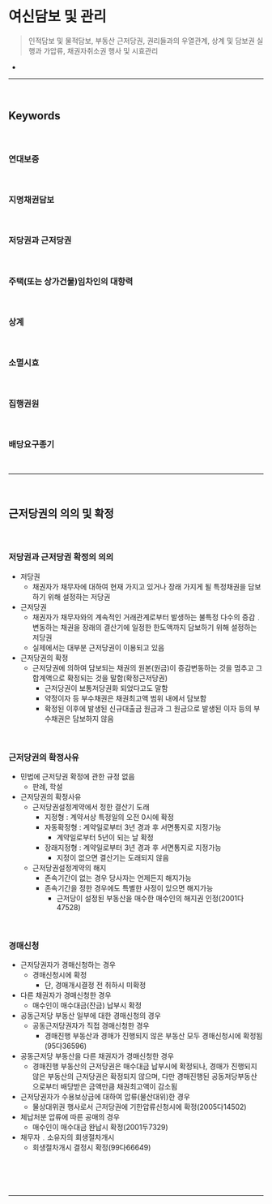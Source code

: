 # 여신담보 및 관리
> 인적담보 및 물적담보, 부동산 근저당권, 권리들과의 우열관계, 상계 및 담보권 실행과 가압류, 채권자취소권 행사 및 시효관리
* 

<hr>
<br>

## Keywords
#### 

<br>

### 연대보증 

<br>

### 지명채권담보

<br>

### 저당권과 근저당권

<br>

### 주택(또는 상가건물)임차인의 대항력

<br>

### 상계

<br>

### 소멸시효

<br>

### 집행권원

<br>

### 배당요구종기

<br>
<hr>
<br>

## 근저당권의 의의 및 확정
#### 

<br>

### 저당권과 근저당권 확정의 의의
* 저당권
  * 채권자가 채무자에 대하여 현재 가지고 있거나 장래 가지게 될 특정채권을 담보하기 위해 설정하는 저당권
* 근저당권
  * 채권자가 채무자와의 계속적인 거래관계로부터 발생하는 불특정 다수의 증감﹒변동하는 채권을 장래의 결산기에 일정한 한도액까지 담보하기 위해 설정하는 저당권
  * 실제에서는 대부분 근저당권이 이용되고 있음
* 근저당권의 확정
  * 근저당권에 의하여 담보되는 채권의 원본(원금)이 증감변동하는 것을 멈추고 그 합계액으로 확정되는 것을 말함(확정근저당권)
    * 근저당권이 보통저당권화 되었다고도 말함 
    * 약정이자 등 부수채권은 채권최고액 범위 내에서 담보함 
    * 확정된 이후에 발생된 신규대출금 원금과 그 원금으로 발생된 이자 등의 부수채권은 담보하지 않음

<br>

### 근저당권의 확정사유
* 민법에 근저당권 확정에 관한 규정 없음
  * 판례, 학설
* 근저당권의 확정사유
  * 근저당권설정계약에서 정한 결산기 도래
    * 지정형 : 계약서상 특정일의 오전 0시에 확정
    * 자동확정형 : 계약일로부터 3년 경과 후 서면통지로 지정가능
      * 계약일로부터 5년이 되는 날 확정
    * 장래지정형 : 계약일로부터 3년 경과 후 서면통지로 지정가능
      * 지정이 없으면 결산기는 도래되지 않음
  * 근저당권설정계약의 해지 
    * 존속기간이 없는 경우 당사자는 언제든지 해지가능
    * 존속기간을 정한 경우에도 특별한 사정이 있으면 해지가능
      * 근저당이 설정된 부동산을 매수한 매수인의 해지권 인정(2001다47528)

<br>

### 경매신청
* 근저당권자가 경매신청하는 경우
  * 경매신청시에 확정
    * 단, 경매개시결정 전 취하시 미확정
* 다른 채권자가 경매신청한 경우
  * 매수인이 매수대금(잔금) 납부시 확정
* 공동근저당 부동산 일부에 대한 경매신청의 경우
  * 공동근저당권자가 직접 경매신청한 경우
    * 경매진행 부동산과 경매가 진행되지 않은 부동산 모두 경매신청시에 확정됨(95다36596)
* 공동근저당 부동산을 다른 채권자가 경매신청한 경우
  * 경매진행 부동산의 근저당권은 매수대금 납부시에 확정되나, 경매가 진행되지 않은 부동산의 근저당권은 확정되지 않으며, 다만 경매진행된 공동저당부동산으로부터 배당받은 금액만큼 채권최고액이 감소됨
* 근저당권자가 수용보상금에 대하여 압류(물산대위)한 경우
  * 물상대위권 행사로서 근저당권에 기한압류신청시에 확정(2005다14502)
* 체납처분 압류에 따른 공매의 경우
  * 매수인이 매수대금 완납시 확정(2001두7329)
* 채무자﹒소유자의 회생절차개시
  * 회생절차개시 결정시 확정(99다66649)
 
<br>

### 

<br>
<hr>
<br>
